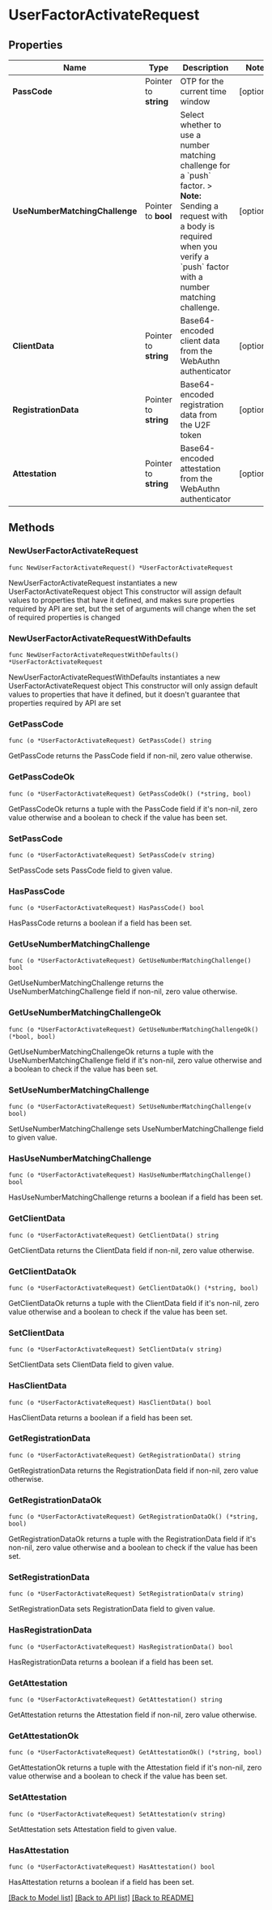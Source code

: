 # UserFactorActivateRequest

## Properties

Name | Type | Description | Notes
------------ | ------------- | ------------- | -------------
**PassCode** | Pointer to **string** | OTP for the current time window | [optional] 
**UseNumberMatchingChallenge** | Pointer to **bool** | Select whether to use a number matching challenge for a &#x60;push&#x60; factor.  &gt; **Note:** Sending a request with a body is required when you verify a &#x60;push&#x60; factor with a number matching challenge. | [optional] 
**ClientData** | Pointer to **string** | Base64-encoded client data from the WebAuthn authenticator | [optional] 
**RegistrationData** | Pointer to **string** | Base64-encoded registration data from the U2F token | [optional] 
**Attestation** | Pointer to **string** | Base64-encoded attestation from the WebAuthn authenticator | [optional] 

## Methods

### NewUserFactorActivateRequest

`func NewUserFactorActivateRequest() *UserFactorActivateRequest`

NewUserFactorActivateRequest instantiates a new UserFactorActivateRequest object
This constructor will assign default values to properties that have it defined,
and makes sure properties required by API are set, but the set of arguments
will change when the set of required properties is changed

### NewUserFactorActivateRequestWithDefaults

`func NewUserFactorActivateRequestWithDefaults() *UserFactorActivateRequest`

NewUserFactorActivateRequestWithDefaults instantiates a new UserFactorActivateRequest object
This constructor will only assign default values to properties that have it defined,
but it doesn't guarantee that properties required by API are set

### GetPassCode

`func (o *UserFactorActivateRequest) GetPassCode() string`

GetPassCode returns the PassCode field if non-nil, zero value otherwise.

### GetPassCodeOk

`func (o *UserFactorActivateRequest) GetPassCodeOk() (*string, bool)`

GetPassCodeOk returns a tuple with the PassCode field if it's non-nil, zero value otherwise
and a boolean to check if the value has been set.

### SetPassCode

`func (o *UserFactorActivateRequest) SetPassCode(v string)`

SetPassCode sets PassCode field to given value.

### HasPassCode

`func (o *UserFactorActivateRequest) HasPassCode() bool`

HasPassCode returns a boolean if a field has been set.

### GetUseNumberMatchingChallenge

`func (o *UserFactorActivateRequest) GetUseNumberMatchingChallenge() bool`

GetUseNumberMatchingChallenge returns the UseNumberMatchingChallenge field if non-nil, zero value otherwise.

### GetUseNumberMatchingChallengeOk

`func (o *UserFactorActivateRequest) GetUseNumberMatchingChallengeOk() (*bool, bool)`

GetUseNumberMatchingChallengeOk returns a tuple with the UseNumberMatchingChallenge field if it's non-nil, zero value otherwise
and a boolean to check if the value has been set.

### SetUseNumberMatchingChallenge

`func (o *UserFactorActivateRequest) SetUseNumberMatchingChallenge(v bool)`

SetUseNumberMatchingChallenge sets UseNumberMatchingChallenge field to given value.

### HasUseNumberMatchingChallenge

`func (o *UserFactorActivateRequest) HasUseNumberMatchingChallenge() bool`

HasUseNumberMatchingChallenge returns a boolean if a field has been set.

### GetClientData

`func (o *UserFactorActivateRequest) GetClientData() string`

GetClientData returns the ClientData field if non-nil, zero value otherwise.

### GetClientDataOk

`func (o *UserFactorActivateRequest) GetClientDataOk() (*string, bool)`

GetClientDataOk returns a tuple with the ClientData field if it's non-nil, zero value otherwise
and a boolean to check if the value has been set.

### SetClientData

`func (o *UserFactorActivateRequest) SetClientData(v string)`

SetClientData sets ClientData field to given value.

### HasClientData

`func (o *UserFactorActivateRequest) HasClientData() bool`

HasClientData returns a boolean if a field has been set.

### GetRegistrationData

`func (o *UserFactorActivateRequest) GetRegistrationData() string`

GetRegistrationData returns the RegistrationData field if non-nil, zero value otherwise.

### GetRegistrationDataOk

`func (o *UserFactorActivateRequest) GetRegistrationDataOk() (*string, bool)`

GetRegistrationDataOk returns a tuple with the RegistrationData field if it's non-nil, zero value otherwise
and a boolean to check if the value has been set.

### SetRegistrationData

`func (o *UserFactorActivateRequest) SetRegistrationData(v string)`

SetRegistrationData sets RegistrationData field to given value.

### HasRegistrationData

`func (o *UserFactorActivateRequest) HasRegistrationData() bool`

HasRegistrationData returns a boolean if a field has been set.

### GetAttestation

`func (o *UserFactorActivateRequest) GetAttestation() string`

GetAttestation returns the Attestation field if non-nil, zero value otherwise.

### GetAttestationOk

`func (o *UserFactorActivateRequest) GetAttestationOk() (*string, bool)`

GetAttestationOk returns a tuple with the Attestation field if it's non-nil, zero value otherwise
and a boolean to check if the value has been set.

### SetAttestation

`func (o *UserFactorActivateRequest) SetAttestation(v string)`

SetAttestation sets Attestation field to given value.

### HasAttestation

`func (o *UserFactorActivateRequest) HasAttestation() bool`

HasAttestation returns a boolean if a field has been set.


[[Back to Model list]](../README.md#documentation-for-models) [[Back to API list]](../README.md#documentation-for-api-endpoints) [[Back to README]](../README.md)


